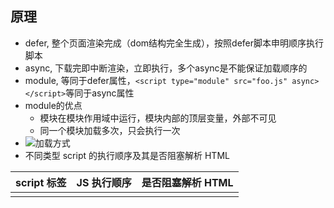 ## 原理
* defer, 整个页面渲染完成（dom结构完全生成），按照defer脚本申明顺序执行脚本
* async, 下载完即中断渲染，立即执行，多个async是不能保证加载顺序的
* module, 等同于defer属性，```<script type="module" src="foo.js" async></script>```等同于async属性
* module的优点
    * 模块在模块作用域中运行，模块内部的顶层变量，外部不可见
    * 同一个模块加载多次，只会执行一次
* ![加载方式](https://github.com/bearnew/picture/blob/master/mardown/2019-07-11/script-load.png?raw=true)
* 不同类型 script 的执行顺序及其是否阻塞解析 HTML

|script 标签|	JS 执行顺序|	是否阻塞解析 HTML|
|:----:|:----:|:----:|
| <script> |	在 HTML 中的顺序 |	阻塞 |
| <script async> |	网络请求返回顺序 |	可能阻塞，也可能不阻塞 |
| <script defer> |	在 HTML 中的顺序 |	不阻塞 |